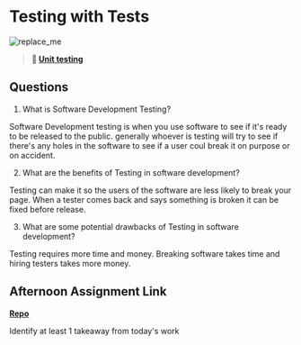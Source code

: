 # Testing with Tests

![replace_me](https://codeworks.blob.core.windows.net/public/assets/img/illustrations/placeholder.svg)

> **📖 [Unit testing](https://codeworksacademy.com/fs-student-guide/resources/wk8-9/03-Unit-Testing)**

## Questions

1. What is Software Development Testing?

Software Development testing is when you use software to see if it's ready to be released to the public. generally whoever is testing will try to see if there's any holes in the software to see if a user coul break it on purpose or on accident.

2. What are the benefits of Testing in software development?

Testing can make it so the users of the software are less likely to break your page. When a tester comes back and says something is broken it can be fixed before release.

3. What are some potential drawbacks of Testing in software development?

Testing requires more time and money. Breaking software takes time and hiring testers takes more money.

## Afternoon Assignment Link

**[Repo](https://github.com/ChristineKlosterman/<ASSIGNMENT_REPO>)**

Identify at least 1 takeaway from today's work
